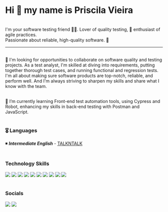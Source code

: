 
# Hi 👋  my name is Priscila Vieira  
<br>
I'm your software testing friend 👩‍💻. Lover of quality testing, 🤖 enthusiast of agile practices.
<br>
Passionate about reliable, high-quality software. 🚀

--------------------------------------------------------------------------
<br>
🤝 I'm looking for opportunities to collaborate on software quality and testing projects. As a test analyst, I'm skilled at diving into requirements, putting together thorough test cases, and running functional and regression tests. I'm all about making sure software products are top-notch, reliable, and perform well.
And I'm always striving to sharpen my skills and share what I know with the team.
<br>
<br>

🧠 I’m currently learning Front-end test automation tools, using Cypress and Robot, enhancing my skills in back-end testing with Postman and JavaScript.
<br>
<br>

### 🎖️ Languages
◾  ***Intermediate English*** - [TALKNTALK](https://www.talkntalk.com.br/)
<br>
<br>
### Technology Skills

[![](https://img.shields.io/badge/JavaScript-F7DF1E?style=for-the-badge&logo=javascript&logoColor=black)]()
[![](https://img.shields.io/badge/MySQL-005C84?style=for-the-badge&logo=mysql&logoColor=white)]()
[![](https://img.shields.io/badge/MongoDB-4EA94B?style=for-the-badge&logo=mongodb&logoColor=white)]()
[![](https://img.shields.io/badge/GIT-E44C30?style=for-the-badge&logo=git&logoColor=white)]()
[![](https://img.shields.io/badge/GitHub-100000?style=for-the-badge&logo=github&logoColor=white)]()
[![](https://img.shields.io/badge/Jira-0052CC?style=for-the-badge&logo=Jira&logoColor=white)]()
[![](https://img.shields.io/badge/Azure_DevOps-0078D7?style=for-the-badge&logo=azure-devops&logoColor=white)]()
[![](https://img.shields.io/badge/Postman-FF6C37?style=for-the-badge&logo=Postman&logoColor=white)]()
[![](https://img.shields.io/badge/Salesforce-00A1E0?style=for-the-badge&logo=Salesforce&logoColor=white)]()
[![](https://img.shields.io/badge/Amazon_AWS-FF9900?style=for-the-badge&logo=amazonaws&logoColor=white)]()
<br>
<br>

### Socials  

<div>
 </a>
   </a>
 <a href="https://discord.gg/qYpRkUan" target="_blank"><img src="https://img.shields.io/badge/Discord-7289DA?style=for-the-badge&logo=discord&logoColor=white" target="_blank"></a> 
    <a href="https://www.linkedin.com/in/pgfvieira/" target="_blank"><img src="https://img.shields.io/badge/-LinkedIn-%230077B5?style=for-the-badge&logo=linkedin&logoColor=white" target="_blank"></a> 

</div>


<!---
PriscilaFigueiredo/PriscilaFigueiredo is a ✨ special ✨ repository because its `README.md` (this file) appears on your GitHub profile.
You can click the Preview link to take a look at your changes.
--->
